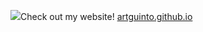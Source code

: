 <img src="https://capsule-render.vercel.app/api?type=wave&color=auto&height=300&section=header&text=capsule%20render&fontSize=90" />Check out my website! <a href="https://aguin005.github.io/artguinto.github.io/" target="_blank">artguinto.github.io</a>

